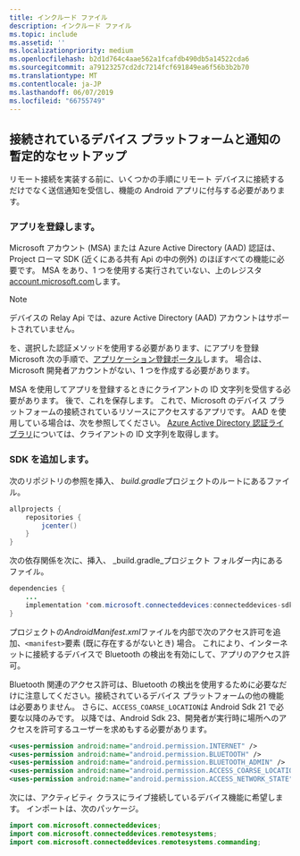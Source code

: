 ```yaml
---
title: インクルード ファイル
description: インクルード ファイル
ms.topic: include
ms.assetid: ''
ms.localizationpriority: medium
ms.openlocfilehash: b2d1d764c4aae562a1fcafdb490db5a14522cda6
ms.sourcegitcommit: a79123257cd2dc7214fcf691849ea6f56b3b2b70
ms.translationtype: MT
ms.contentlocale: ja-JP
ms.lasthandoff: 06/07/2019
ms.locfileid: "66755749"
---
```

## <a name="preliminary-setup-for-the-connected-devices-platform-and-notifications"></a>接続されているデバイス プラットフォームと通知の暫定的なセットアップ

リモート接続を実装する前に、いくつかの手順にリモート デバイスに接続するだけでなく送信通知を受信し、機能の Android アプリに付与する必要があります。

### <a name="register-your-app"></a>アプリを登録します。

Microsoft アカウント (MSA) または Azure Active Directory (AAD) 認証は、Project ローマ SDK (近くにある共有 Api の中の例外) のほぼすべての機能に必要です。 MSA をあり、1 つを使用する実行されていない、上のレジスタ[account.microsoft.com](https://account.microsoft.com/account)します。

> [!NOTE]
> デバイスの Relay Api では、azure Active Directory (AAD) アカウントはサポートされていません。

を、選択した認証メソッドを使用する必要があります、にアプリを登録 Microsoft 次の手順で、[アプリケーション登録ポータル](https://apps.dev.microsoft.com/)します。 場合は、Microsoft 開発者アカウントがない、1 つを作成する必要があります。

MSA を使用してアプリを登録するときにクライアントの ID 文字列を受信する必要があります。 後で、これを保存します。 これで、Microsoft のデバイス プラットフォームの接続されているリソースにアクセスするアプリです。 AAD を使用している場合は、次を参照してください。 [Azure Active Directory 認証ライブラリ](https://docs.microsoft.com/azure/active-directory/develop/active-directory-authentication-libraries)については、クライアントの ID 文字列を取得します。

### <a name="add-the-sdk"></a>SDK を追加します。

次のリポジトリの参照を挿入、 *build.gradle*プロジェクトのルートにあるファイル。

```Java
allprojects {
    repositories {
        jcenter()
    }
}
```
次の依存関係を次に、挿入、 _build.gradle_プロジェクト フォルダー内にあるファイル。

```Java
dependencies { 
    ...
    implementation 'com.microsoft.connecteddevices:connecteddevices-sdk:+'
}
```

プロジェクトの*AndroidManifest.xml*ファイルを内部で次のアクセス許可を追加、`<manifest>`要素 (既に存在するがないとき) 場合。 これにより、インターネットに接続するデバイスで Bluetooth の検出を有効にして、アプリのアクセス許可。

Bluetooth 関連のアクセス許可は、Bluetooth の検出を使用するために必要なだけに注意してください。接続されているデバイス プラットフォームの他の機能は必要ありません。 さらに、`ACCESS_COARSE_LOCATION`は Android Sdk 21 で必要な以降のみです。 以降では、Android Sdk 23、開発者が実行時に場所へのアクセスを許可するユーザーを求めもする必要があります。


```xml
<uses-permission android:name="android.permission.INTERNET" />
<uses-permission android:name="android.permission.BLUETOOTH" />
<uses-permission android:name="android.permission.BLUETOOTH_ADMIN" />
<uses-permission android:name="android.permission.ACCESS_COARSE_LOCATION" />
<uses-permission android:name="android.permission.ACCESS_NETWORK_STATE" />
```

次には、アクティビティ クラスにライブ接続しているデバイス機能に希望します。 インポートは、次のパッケージ。

```java
import com.microsoft.connecteddevices;
import com.microsoft.connecteddevices.remotesystems;
import com.microsoft.connecteddevices.remotesystems.commanding;
```
